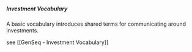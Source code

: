 ##### Investment Vocabulary 
A basic vocabulary introduces shared terms for communicating around investments. 

see [[GenSeq - Investment Vocabulary]]